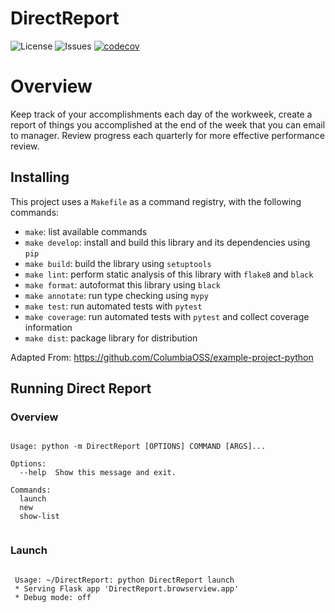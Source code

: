 # DirectReport

![License](https://img.shields.io/github/license/chriswebb09/DirectReport)
![Issues](https://img.shields.io/github/issues/chriswebb09/DirectReport)
[![codecov](https://codecov.io/gh/chriswebb09/DirectReport/branch/main/graph/badge.svg?token=E802G1JVJ5)](https://codecov.io/gh/chriswebb09/DirectReport)

# Overview

Keep track of your accomplishments each day of the workweek, create a report of things you accomplished at the end of the week that you can email to manager.  Review progress each quarterly for more effective performance review.

## Installing

This project uses a `Makefile` as a command registry, with the following commands:
- `make`: list available commands
- `make develop`: install and build this library and its dependencies using `pip`
- `make build`: build the library using `setuptools`
- `make lint`: perform static analysis of this library with `flake8` and `black`
- `make format`: autoformat this library using `black`
- `make annotate`: run type checking using `mypy`
- `make test`: run automated tests with `pytest`
- `make coverage`: run automated tests with `pytest` and collect coverage information
- `make dist`: package library for distribution

Adapted From: https://github.com/ColumbiaOSS/example-project-python

## Running Direct Report

### Overview

```

Usage: python -m DirectReport [OPTIONS] COMMAND [ARGS]...

Options:
  --help  Show this message and exit.

Commands:
  launch
  new
  show-list
  
```

### Launch

```

 Usage: ~/DirectReport: python DirectReport launch
 * Serving Flask app 'DirectReport.browserview.app'
 * Debug mode: off
 
```

